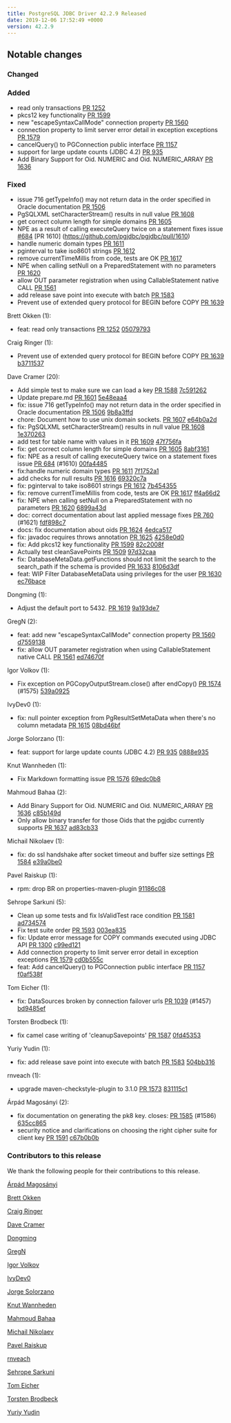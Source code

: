 ```yaml
---
title: PostgreSQL JDBC Driver 42.2.9 Released
date: 2019-12-06 17:52:49 +0000
version: 42.2.9
---
```


## Notable changes

### Changed

### Added

* read only transactions [PR 1252](https://github.com/pgjdbc/pgjdbc/pull/1252)
* pkcs12 key functionality [PR 1599](https://github.com/pgjdbc/pgjdbc/pull/1599)
* new "escapeSyntaxCallMode" connection property [PR 1560](https://github.com/pgjdbc/pgjdbc/pull/1560)
* connection property to limit server error detail in exception exceptions [PR 1579](https://github.com/pgjdbc/pgjdbc/pull/1579)
* cancelQuery() to PGConnection public interface [PR 1157](https://github.com/pgjdbc/pgjdbc/pull/1157)
* support for large update counts (JDBC 4.2) [PR 935](https://github.com/pgjdbc/pgjdbc/pull/935)
* Add Binary Support for Oid. NUMERIC and Oid. NUMERIC_ARRAY [PR 1636](https://github.com/pgjdbc/pgjdbc/pull/1636)

### Fixed

* issue 716 getTypeInfo() may not return data in the order specified in Oracle documentation [PR 1506](https://github.com/pgjdbc/pgjdbc/pull/1506)
* PgSQLXML setCharacterStream() results in null value  [PR 1608](https://github.com/pgjdbc/pgjdbc/pull/1608)
* get correct column length for simple domains [PR 1605](https://github.com/pgjdbc/pgjdbc/pull/1605)
* NPE as a result of calling executeQuery twice on a statement fixes issue [#684](https://github.com/pgjdbc/pgjdbc/issues/684) [PR 1610] (<https://github.com/pgjdbc/pgjdbc/pull/1610>)
* handle numeric domain types [PR 1611](https://github.com/pgjdbc/pgjdbc/pull/1611)
* pginterval to take iso8601 strings [PR 1612](https://github.com/pgjdbc/pgjdbc/pull/1612)
* remove currentTimeMillis from code, tests are OK [PR 1617](https://github.com/pgjdbc/pgjdbc/pull/1617)
* NPE when calling setNull on a PreparedStatement with no parameters [PR 1620](https://github.com/pgjdbc/pgjdbc/pull/1620)
* allow OUT parameter registration when using CallableStatement native CALL [PR 1561](https://github.com/pgjdbc/pgjdbc/pull/1561)
* add release save point into execute with batch [PR 1583](https://github.com/pgjdbc/pgjdbc/pull/1583)
* Prevent use of extended query protocol for BEGIN before COPY [PR 1639](https://github.com/pgjdbc/pgjdbc/pull/1639)

<!--more-->

Brett Okken (1):

* feat: read only transactions [PR 1252](https://github.com/pgjdbc/pgjdbc/pull/1252) [05079793](https://github.com/pgjdbc/pgjdbc/commit/050797934a8a9c0ce2dff068eba14931988370ca)

Craig Ringer (1):

* Prevent use of extended query protocol for BEGIN before COPY [PR 1639](https://github.com/pgjdbc/pgjdbc/pull/1639) [b3711537](https://github.com/pgjdbc/pgjdbc/commit/b37115373935732b1ab5e59b56837ac49942718a)

Dave Cramer (20):

* Add simple test to make sure we can load a key [PR 1588](https://github.com/pgjdbc/pgjdbc/pull/1588) [7c591262](https://github.com/pgjdbc/pgjdbc/commit/7c591262792b8ff8f6139f67a98c16d41f2adf4f)
* Update prepare.md [PR 1601](https://github.com/pgjdbc/pgjdbc/pull/1601) [5e48eaa4](https://github.com/pgjdbc/pgjdbc/commit/5e48eaa4c9f6fc07904944bd98ad45fbb4aefd10)
* fix: issue 716 getTypeInfo() may not return data in the order specified in Oracle documentation [PR 1506](https://github.com/pgjdbc/pgjdbc/pull/1506) [9b8a3ffd](https://github.com/pgjdbc/pgjdbc/commit/9b8a3ffd8a952a55be28d14cb80a23fdbb955133)
* chore: Document how to use unix domain sockets.  [PR 1607](https://github.com/pgjdbc/pgjdbc/pull/1607) [e64b0a2d](https://github.com/pgjdbc/pgjdbc/commit/e64b0a2df8dd5e94a24fbb2e2e197f6d7fed7d9a)
* fix: PgSQLXML setCharacterStream() results in null value  [PR 1608](https://github.com/pgjdbc/pgjdbc/pull/1608) [1e370263](https://github.com/pgjdbc/pgjdbc/commit/1e370263d2f59da04fd1f8fe55bb83afdc0a51dc)
* add test for table name with values in it [PR 1609](https://github.com/pgjdbc/pgjdbc/pull/1609) [47f756fa](https://github.com/pgjdbc/pgjdbc/commit/47f756fa926f7c78a7f55f030aadf7be82195e52)
* fix: get correct column length for simple domains [PR 1605](https://github.com/pgjdbc/pgjdbc/pull/1605) [8abf3161](https://github.com/pgjdbc/pgjdbc/commit/8abf3161d17fef3783c0c597e91c1fe455efc2e8)
* fix: NPE as a result of calling executeQuery twice on a statement fixes issue [PR 684](https://github.com/pgjdbc/pgjdbc/pull/684) (#1610) [00fa4485](https://github.com/pgjdbc/pgjdbc/commit/00fa448587532cc219977679bb8c573a1dcae11c)
* fix:handle numeric domain types [PR 1611](https://github.com/pgjdbc/pgjdbc/pull/1611) [7f1752a1](https://github.com/pgjdbc/pgjdbc/commit/7f1752a1f2853c88333b3ac75c2dc0212272b254)
* add checks for null results [PR 1616](https://github.com/pgjdbc/pgjdbc/pull/1616) [69320c7a](https://github.com/pgjdbc/pgjdbc/commit/69320c7a7dc065f44db5ddeec8143c606298b382)
* fix: pginterval to take iso8601 strings [PR 1612](https://github.com/pgjdbc/pgjdbc/pull/1612) [7b454355](https://github.com/pgjdbc/pgjdbc/commit/7b454355939aebd995b1b79598a1e945c168eb68)
* fix: remove currentTimeMillis from code, tests are OK [PR 1617](https://github.com/pgjdbc/pgjdbc/pull/1617) [ff4a66d2](https://github.com/pgjdbc/pgjdbc/commit/ff4a66d29d863cb4a6d2aecee2faec424f8d51d7)
* fix: NPE when calling setNull on a PreparedStatement with no parameters [PR 1620](https://github.com/pgjdbc/pgjdbc/pull/1620) [6899a43d](https://github.com/pgjdbc/pgjdbc/commit/6899a43dff735ab14a02bedea853266de768da50)
* doc: correct documentation about last applied message fixes [PR 760](https://github.com/pgjdbc/pgjdbc/pull/760) (#1621) [fdf898c7](https://github.com/pgjdbc/pgjdbc/commit/fdf898c781c00839210936d668d2341ca6c08406)
* docs: fix documentation about oids [PR 1624](https://github.com/pgjdbc/pgjdbc/pull/1624) [4edca517](https://github.com/pgjdbc/pgjdbc/commit/4edca517bfdc0bffb2141369394d611803b43523)
* fix: javadoc requires throws annotation [PR 1625](https://github.com/pgjdbc/pgjdbc/pull/1625) [4258e0d0](https://github.com/pgjdbc/pgjdbc/commit/4258e0d0cfdc50aaec3d31301fd793e221740bda)
* fix: Add pkcs12 key functionality [PR 1599](https://github.com/pgjdbc/pgjdbc/pull/1599) [82c2008f](https://github.com/pgjdbc/pgjdbc/commit/82c2008f83dd687e80b1e3acdeeb618dccc2fb5c)
* Actually test cleanSavePoints [PR 1509](https://github.com/pgjdbc/pgjdbc/pull/1509) [97d32caa](https://github.com/pgjdbc/pgjdbc/commit/97d32caad1f72c11d3e89ffaf16a17a22c6b9790)
* fix: DatabaseMetaData.getFunctions should not limit the search to the search_path if the schema is provided [PR 1633](https://github.com/pgjdbc/pgjdbc/pull/1633) [8106d3df](https://github.com/pgjdbc/pgjdbc/commit/8106d3df5c3f6ea3cbc3e621977df5542b182b56)
* feat: WIP Filter DatabaseMetaData using privileges for the user [PR 1630](https://github.com/pgjdbc/pgjdbc/pull/1630) [ec76bace](https://github.com/pgjdbc/pgjdbc/commit/ec76bace1d4e3c02a7bf235f726a6c6d7feb6ee3)

Dongming (1):

* Adjust the default port to 5432. [PR 1619](https://github.com/pgjdbc/pgjdbc/pull/1619) [9a193de7](https://github.com/pgjdbc/pgjdbc/commit/9a193de71d3e834a231f8f5027fb887e00e903d2)

GregN (2):

* feat: add new "escapeSyntaxCallMode" connection property [PR 1560](https://github.com/pgjdbc/pgjdbc/pull/1560) [d7559138](https://github.com/pgjdbc/pgjdbc/commit/d75591385538cd704a066c4ed026f767ce3784ab)
* fix: allow OUT parameter registration when using CallableStatement native CALL [PR 1561](https://github.com/pgjdbc/pgjdbc/pull/1561) [ed74670f](https://github.com/pgjdbc/pgjdbc/commit/ed74670fae932935a156eccfb4b1ff16758f5693)

Igor Volkov (1):

* Fix exception on PGCopyOutputStream.close() after endCopy() [PR 1574](https://github.com/pgjdbc/pgjdbc/pull/1574) (#1575) [539a0925](https://github.com/pgjdbc/pgjdbc/commit/539a09258f6009581785474fe5f15a46992ade6f)

IvyDev0 (1):

* fix: null pointer exception from PgResultSetMetaData when there's no column metadata [PR 1615](https://github.com/pgjdbc/pgjdbc/pull/1615) [08bd46bf](https://github.com/pgjdbc/pgjdbc/commit/08bd46bfccc9c9481650e4ee09c943ec78d77895)

Jorge Solorzano (1):

* feat: support for large update counts (JDBC 4.2) [PR 935](https://github.com/pgjdbc/pgjdbc/pull/935) [0888e935](https://github.com/pgjdbc/pgjdbc/commit/0888e9355ca065ac2eae4e3085442ffd54f6dec6)

Knut Wannheden (1):

* Fix Markdown formatting issue [PR 1576](https://github.com/pgjdbc/pgjdbc/pull/1576) [69edc0b8](https://github.com/pgjdbc/pgjdbc/commit/69edc0b8f0985465af0ba0ee258f6b2564240232)

Mahmoud Bahaa (2):

* Add Binary Support for Oid. NUMERIC and Oid. NUMERIC_ARRAY [PR 1636](https://github.com/pgjdbc/pgjdbc/pull/1636) [c85b149d](https://github.com/pgjdbc/pgjdbc/commit/c85b149d68c30ede0559d4bff6bc616ec03b2517)
* Only allow binary transfer for those Oids that the pgjdbc currently supports [PR 1637](https://github.com/pgjdbc/pgjdbc/pull/1637) [ad83cb33](https://github.com/pgjdbc/pgjdbc/commit/ad83cb332058f0a891b89f47ceefb538cbf031db)

Michail Nikolaev (1):

* fix: do ssl handshake after socket timeout and buffer size settings [PR 1584](https://github.com/pgjdbc/pgjdbc/pull/1584) [e39a0be0](https://github.com/pgjdbc/pgjdbc/commit/e39a0be0739d016f524e7aef567f95e6ea59fd54)

Pavel Raiskup (1):

* rpm: drop BR on properties-maven-plugin [91186c08](https://github.com/pgjdbc/pgjdbc/commit/91186c08968f15b11b7338f1a565124abedcbfae)

Sehrope Sarkuni (5):

* Clean up some tests and fix IsValidTest race condition [PR 1581](https://github.com/pgjdbc/pgjdbc/pull/1581) [ad734574](https://github.com/pgjdbc/pgjdbc/commit/ad734574726eb0decf5178071c87a1b513e484f2)
* Fix test suite order [PR 1593](https://github.com/pgjdbc/pgjdbc/pull/1593) [003ea835](https://github.com/pgjdbc/pgjdbc/commit/003ea8352dab2b49b4734cdf7338befb4d9b9ed4)
* fix: Update error message for COPY commands executed using JDBC API [PR 1300](https://github.com/pgjdbc/pgjdbc/pull/1300) [c99ed121](https://github.com/pgjdbc/pgjdbc/commit/c99ed1213410872915930bea4471df6b1bdc503e)
* Add connection property to limit server error detail in exception exceptions [PR 1579](https://github.com/pgjdbc/pgjdbc/pull/1579) [cd0b555c](https://github.com/pgjdbc/pgjdbc/commit/cd0b555c8045fc71e6f4d0fb0f24a2deb726301e)
* feat: Add cancelQuery() to PGConnection public interface [PR 1157](https://github.com/pgjdbc/pgjdbc/pull/1157) [f0af538f](https://github.com/pgjdbc/pgjdbc/commit/f0af538f59924fd9d692627102c94517e5f6008e)

Tom Eicher (1):

* fix: DataSources broken by connection failover urls [PR 1039](https://github.com/pgjdbc/pgjdbc/pull/1039) (#1457) [bd9485ef](https://github.com/pgjdbc/pgjdbc/commit/bd9485ef7b889ec7397b1e39f77f5d396f06ed05)

Torsten Brodbeck (1):

* fix camel case writing of 'cleanupSavepoints' [PR 1587](https://github.com/pgjdbc/pgjdbc/pull/1587) [0fd45353](https://github.com/pgjdbc/pgjdbc/commit/0fd45353e504ed7821af69c8053814918212b8d7)

Yuriy Yudin (1):

* fix: add release save point into execute with batch [PR 1583](https://github.com/pgjdbc/pgjdbc/pull/1583) [504bb316](https://github.com/pgjdbc/pgjdbc/commit/504bb316b91fdbc6506a2e9870453fb75fbbb083)

rnveach (1):

* upgrade maven-checkstyle-plugin to 3.1.0 [PR 1573](https://github.com/pgjdbc/pgjdbc/pull/1573) [831115c1](https://github.com/pgjdbc/pgjdbc/commit/831115c1e8ede27d6a0434022b11edab7082721a)

Árpád Magosányi (2):

* fix documentation on generating the pk8 key. closes: [PR 1585](https://github.com/pgjdbc/pgjdbc/pull/1585) (#1586) [635cc865](https://github.com/pgjdbc/pgjdbc/commit/635cc86562aebc223dcc0d163639c5039a6b54c0)
* security notice and clarifications on choosing the right cipher suite for client key [PR 1591](https://github.com/pgjdbc/pgjdbc/pull/1591) [c67b0b0b](https://github.com/pgjdbc/pgjdbc/commit/c67b0b0b667a6b9f1b13ed5359687f3bc20ac61b)

### Contributors to this release

We thank the following people for their contributions to this release.

[Árpád Magosányi](https://github.com/magwas)

[Brett Okken](https://github.com/bokken)

[Craig Ringer](https://github.com/ringerc)

[Dave Cramer](davec@postgresintl.com)

[Dongming](https://github.com/ldming)

[GregN](https://github.com/gregn123)

[Igor Volkov](https://github.com/virtual-machinist)

[IvyDev0](https://github.com/IvyDev0)

[Jorge Solorzano](https://github.com/jorsol)

[Knut Wannheden](https://github.com/knutwannheden)

[Mahmoud Bahaa](https://github.com/mahmoudbahaa)

[Michail Nikolaev](https://github.com/michail-nikolaev)

[Pavel Raiskup](https://github.com/praiskup)

[rnveach](https://github.com/rnveach)

[Sehrope Sarkuni](https://github.com/sehrope)

[Tom Eicher](https://github.com/teicher)

[Torsten Brodbeck](https://github.com/tbrodbeck-adc)

[Yuriy Yudin](https://github.com/junixar)
